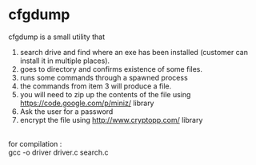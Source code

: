 # cfgdump
cfgdump is a small utility that </br>
1) search drive and  find where an exe has been installed (customer can install it in multiple places).</br>
2) goes to directory and confirms existence of some files.</br>
3) runs some commands through a spawned process</br>
4) the commands from item 3 will produce a file.</br>
5) you will need to zip up the contents of the file using https://code.google.com/p/miniz/ library</br>
6) Ask the user for a password </br>
7) encrypt the file using http://www.cryptopp.com/ library </br>

</br>
for compilation :</br>
gcc -o driver driver.c search.c </br>



